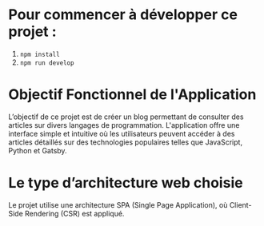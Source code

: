 # Pour commencer à développer ce projet :

1. `npm install`
1. `npm run develop`


# Objectif Fonctionnel de l'Application

L’objectif de ce projet est de créer un blog permettant de consulter des articles sur divers langages de programmation. L'application offre une interface simple et intuitive où les utilisateurs peuvent accéder à des articles détaillés sur des technologies populaires telles que JavaScript, Python et Gatsby.

# Le type d’architecture web choisie 

Le projet utilise une architecture SPA (Single Page Application), où Client-Side Rendering (CSR) est appliqué. 

